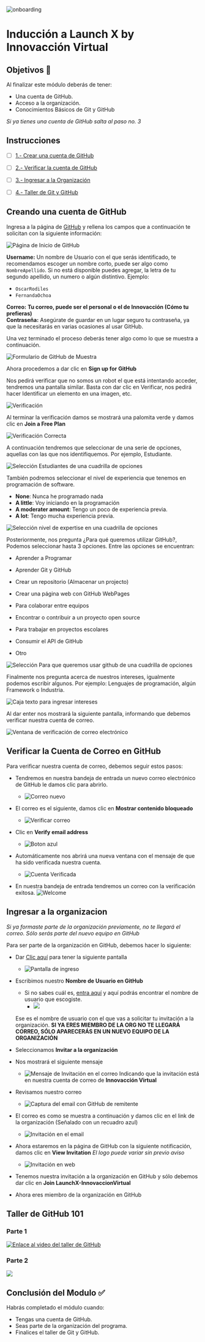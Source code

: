 
![onboarding](https://user-images.githubusercontent.com/9124597/152575053-a3da1c90-772e-4ca7-a544-8056462704cd.png)

# Inducción a Launch X by Innovacción Virtual

## Objetivos 🥅

Al finalizar este módulo deberás de tener: 
- Una cuenta de GitHub.
- Acceso a la organización.
- Conocimientos Básicos de Git y GitHub

*Si ya tienes una cuenta de GitHub salta al paso no. 3*

## Instrucciones

* [ ] [1.- Crear una cuenta de GitHub](#creando-una-cuenta-de-github)
* [ ] [2.- Verificar la cuenta de GitHub](#verificar-la-cuenta-de-correo-en-github)
* [ ] [3.- Ingresar a la Organización](#ingresar-a-la-organizacion)
* [ ] [4.- Taller de Git y GitHub](taller-de-github-101)


## Creando una cuenta de GitHub

Ingresa a la página de [GitHub](https://github.com/) y rellena los campos que a continuación te solicitan con la siguiente información:

![Página de Inicio de GitHub](https://user-images.githubusercontent.com/9124597/152575194-a19eef59-855e-49c6-8bf3-b685dba56b2d.PNG)


**Username:** Un nombre de Usuario con el que serás identificado, te recomendamos escoger un nombre corto, puede ser algo como ```NombreApellido```. Si no está disponible puedes agregar, la letra de tu segundo apellido, un numero o algún distintivo.
Ejemplo: 
* ```OscarRodiles``` 
* ```FernandaOchoa```

**Correo:** **Tu correo, puede ser el personal o el de Innovacción (Cómo tu prefieras)**  
**Contraseña:** Asegúrate de guardar en un lugar seguro tu contraseña, ya que la necesitarás en varias ocasiones al usar GitHub.

Una vez terminado el proceso deberás tener algo como lo que se muestra a continuación.

![Formulario de GitHub de Muestra](https://user-images.githubusercontent.com/9124597/152575361-031a6b6d-53fa-4c92-a8af-cd32e3904230.PNG)


Ahora procedemos a dar clic en **Sign up for GitHub** 

Nos pedirá verificar que no somos un robot el que está intentando acceder, tendremos una pantalla similar. Basta con dar clic en Verificar, nos pedirá hacer Identificar un elemento en una imagen, etc.  
  
![Verificación](https://user-images.githubusercontent.com/9124597/152575393-40fb54f5-582c-48c6-b740-3d179724b57e.PNG)


Al terminar la verificación damos se mostrará una palomita verde y damos clic en **Join a Free Plan**  

![Verificación Correcta](https://user-images.githubusercontent.com/9124597/152575433-66dc6b80-237b-493e-995d-5c9020a35ad1.PNG)


A continuación tendremos que seleccionar de una serie de opciones, aquellas con las que nos identifiquemos. Por ejemplo, Estudiante.  

![Selección Estudiantes de una cuadrilla de opciones](https://user-images.githubusercontent.com/9124597/152575475-ca723555-2e7d-44e1-beb6-9ca0be3fa965.PNG)


También podremos seleccionar el nivel de experiencia que tenemos en programación de software. 
* **None**: Nunca he programado nada
* **A little**: Voy iniciando en la programación
* **A moderater amount**: Tengo un poco de experiencia previa.
* **A lot**: Tengo mucha experiencia previa.

![Selección nivel de expertise en una cuadrilla de opciones](https://user-images.githubusercontent.com/9124597/152575521-6f78c40b-588d-4aa8-8457-c7d56da24349.PNG)


Posteriormente, nos pregunta ¿Para qué queremos utilizar GitHub?, Podemos seleccionar hasta 3 opciones.
Entre las opciones se encuentran:

* Aprender a Programar
* Aprender Git y GitHub
* Crear un repositorio (Almacenar un projecto)

* Crear una página web con GitHub WebPages
* Para colaborar entre equipos
* Encontrar o contribuir a un proyecto open source

* Para trabajar en proyectos escolares
* Consumir el API de GitHub
* Otro

![Selección Para que queremos usar github de una cuadrilla de opciones](https://user-images.githubusercontent.com/9124597/152575566-75e7480d-2649-4f75-89f4-ef6ebdfdbd00.PNG)  


Finalmente nos pregunta acerca de nuestros intereses, igualmente podemos escribir algunos. 
Por ejemplo: Lenguajes de programación, algún Framework o Industria.   

![Caja texto para ingresar intereses](https://user-images.githubusercontent.com/9124597/152575620-ab1436fe-ecf1-4191-9960-e2432528d10d.PNG)


Al dar enter nos mostrará la siguiente pantalla, informando que debemos verificar nuestra cuenta de correo.  

![Ventana de verificación de correo electrónico](https://user-images.githubusercontent.com/9124597/152575667-4dd55fd2-56e4-43be-9dd1-7d79ed43b580.PNG)


## Verificar la Cuenta de Correo en GitHub

Para verificar nuestra cuenta de correo, debemos seguir estos pasos:

* Tendremos en nuestra bandeja de entrada un nuevo correo electrónico de GitHub le damos clic para abrirlo.    
    * ![Correo nuevo](https://user-images.githubusercontent.com/9124597/152575788-42ced087-9f4d-4e36-a4ff-e468758e49a0.PNG)  

* El correo es el siguiente, damos clic en **Mostrar contenido bloqueado**  
    * ![Verificar correo](https://user-images.githubusercontent.com/9124597/152575835-e37f9e3c-310d-49c8-8f89-b64947d2c6a0.PNG)  

* Clic en **Verify email address**  
    * ![Boton azul](https://user-images.githubusercontent.com/9124597/152575879-4886b644-3201-409f-8624-6393692cd9c0.PNG)  

* Automáticamente nos abrirá una nueva ventana con el mensaje de que ha sido verificada nuestra cuenta.  
    * ![Cuenta Verificada](https://user-images.githubusercontent.com/9124597/152575989-611be61e-5de0-44e4-aa61-3126a2adc420.PNG)  
    
* En nuestra bandeja de entrada tendremos un correo con la verificación exitosa.
    ![Welcome](https://user-images.githubusercontent.com/9124597/152576032-1d3160f7-7887-4a30-ac90-1d8597b244c1.PNG)  

## Ingresar a la organizacion
*Si ya formaste parte de la organización previamente, no te llegará el correo. Sólo serás parte del nuevo equipo en GitHub*

Para ser parte de la organización en GitHub, debemos hacer lo siguiente:

* Dar [Clic aquí](https://innovaccion-virtual-launchx.herokuapp.com/) para tener la siguiente pantalla  
    * ![Pantalla de ingreso](https://user-images.githubusercontent.com/9124597/152576169-f92285da-0e30-4ff4-8525-f4d3c0da9707.png)

* Escribimos nuestro **Nombre de Usuario en GitHub** 
    * Si no sabes cuál es, [entra aquí](https://github.com) y aquí podrás encontrar el nombre de usuario que escogiste.
        * ![](https://user-images.githubusercontent.com/9124597/152576223-2f309320-7c9f-43da-a757-dbadb3d8d804.PNG)  
        
    Ese es el nombre de usuario con el que vas a solicitar tu invitación a la organización. **SI YA ERES MIEMBRO DE LA ORG NO TE LLEGARÁ CORREO, SÓLO APARECERÁS EN UN NUEVO EQUIPO DE LA ORGANIZACIÓN**
* Seleccionamos **Invitar a la organización**  

* Nos mostrará el siguiente mensaje  
    * ![Mensaje de Invitación en el correo](https://user-images.githubusercontent.com/9124597/152576428-8348bfa3-202d-4359-beda-17074c7b5bd4.PNG) 
    Indicando que la invitación está en nuestra cuenta de correo de **Innovacción Virtual**
* Revisamos nuestro correo  
    * ![Captura del email con GitHub de remitente](https://user-images.githubusercontent.com/9124597/152576497-0feaa839-9701-4fa4-be78-4919792c11bb.PNG) 
* El correo es como se muestra a continuación y damos clic en el link de la organización (Señalado con un recuadro azul)  
    * ![Invitación en el email](https://user-images.githubusercontent.com/9124597/152577488-05b7d9b0-a44f-4a42-9809-3a1e0579a013.jpeg)   
* Ahora estaremos en la página de GitHub con la siguiente notificación, damos clic en **View Invitation** *El logo puede variar sin previo aviso*
    * ![Invitación en web](https://user-images.githubusercontent.com/9124597/152577845-8c9e075c-c67f-45ee-9298-cf7846cf4c6c.PNG)
* Tenemos nuestra invitación a la organización en GitHub y sólo debemos dar clic en **Join LaunchX-InnovaccionVirtual**
* Ahora eres miembro de la organización en GitHub
    
## Taller de GitHub 101 

### Parte 1

[![Enlace al video del taller de GitHub](https://user-images.githubusercontent.com/9124597/152578314-ed8eabc9-1510-49a2-bc2d-73676c95a910.PNG)](https://youtu.be/OIE9r0J1iRk "Taller de GitHub 101 parte 1")  


### Parte 2

[![](https://user-images.githubusercontent.com/9124597/152578419-4dfe9f5c-2962-443a-9082-a3c5d31ea18e.PNG)](https://youtu.be/8B_qtbdlLSU "Taller de GitHub 101 parte 2")  

## Conclusión del Modulo ✅

Habrás completado el módulo cuando:

- Tengas una cuenta de GitHub.
- Seas parte de la organización del programa.
- Finalices el taller de Git y GitHub.
